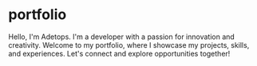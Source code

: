 # portfolio
Hello, I'm Adetops. I'm a developer with a passion for innovation and creativity. Welcome to my portfolio, where I showcase my projects, skills, and experiences. Let's connect and explore opportunities together!

